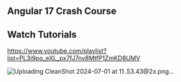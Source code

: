 ## Angular 17 Crash Course

## Watch Tutorials
https://www.youtube.com/playlist?list=PL3i9po_eXL_px7fJ7nv8MtfP1ZmKD8UMV

![Uploading CleanShot 2024-07-01 at 11 .53.43@2x.png…]()


